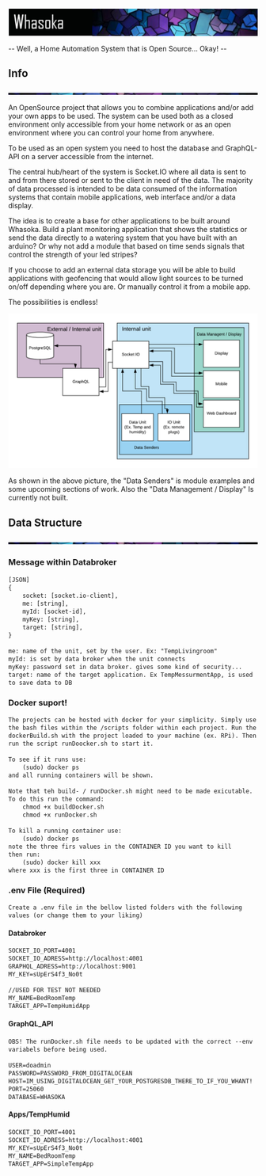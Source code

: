 ![alt text](./Readme_Assets/header.png)

-- Well, a Home Automation System that is Open Source... Okay! --

## Info

![alt text](./Readme_Assets/divider.png)

An OpenSource project that allows you to combine applications and/or add your own apps to be used.
The system can be used both as a closed environment only accessible from your home network or as an open environment where you can control your home from anywhere.

To be used as an open system you need to host the database and GraphQL-API on a server accessible from the internet.

The central hub/heart of the system is Socket.IO where all data is sent to and from there stored or sent to the client in need of the data.
The majority of data processed is intended to be data consumed of the information systems that contain mobile applications, web interface and/or a data display.

The idea is to create a base for other applications to be built around Whasoka. Build a plant monitoring application that shows the statistics or send the data directly to a watering system that you have built with an arduino? Or why not add a module that based on time sends signals that control the strength of your led stripes?

If you choose to add an external data storage you will be able to build applications with geofencing that would allow light sources to be turned on/off depending where you are. Or manually control it from a mobile app.

The possibilities is endless!

![alt text](./Readme_Assets/data_diagram.png)

As shown in the above picture, the "Data Senders" is module examples and some upcoming sections of work. Also the "Data Management / Display" Is currently not built.

## Data Structure

![alt text](./Readme_Assets/divider.png)

### Message within Databroker

    [JSON]
    {
        socket: [socket.io-client],
        me: [string],
        myId: [socket-id],
        myKey: [string],
        target: [string],
    }

    me: name of the unit, set by the user. Ex: "TempLivingroom"
    myId: is set by data broker when the unit connects
    myKey: password set in data broker. gives some kind of security...
    target: name of the target application. Ex TempMessurmentApp, is used to save data to DB

### Docker suport!

    The projects can be hosted with docker for your simplicity. Simply use the bash files within the /scripts folder within each project. Run the dockerBuild.sh with the project loaded to your machine (ex. RPi). Then run the script runDoocker.sh to start it.

    To see if it runs use:
        (sudo) docker ps
    and all running containers will be shown.

    Note that teh build- / runDocker.sh might need to be made exicutable. To do this run the command:
        chmod +x buildDocker.sh
        chmod +x runDocker.sh

    To kill a running container use:
        (sudo) docker ps
    note the three firs values in the CONTAINER ID you want to kill
    then run:
        (sudo) docker kill xxx
    where xxx is the first three in CONTAINER ID

### .env File (Required)

    Create a .env file in the bellow listed folders with the following values (or change them to your liking)

#### Databroker

    SOCKET_IO_PORT=4001
    SOCKET_IO_ADRESS=http://localhost:4001
    GRAPHQL_ADRESS=http://localhost:9001
    MY_KEY=sUpErS4f3_No0t

    //USED FOR TEST NOT NEEDED
    MY_NAME=BedRoomTemp
    TARGET_APP=TempHumidApp

#### GraphQL_API

    OBS! The runDocker.sh file needs to be updated with the correct --env variabels before being used.

    USER=doadmin
    PASSWORD=PASSWORD_FROM_DIGITALOCEAN
    HOST=IM_USING_DIGITALOCEAN_GET_YOUR_POSTGRESDB_THERE_TO_IF_YOU_WHANT!
    PORT=25060
    DATABASE=WHASOKA

#### Apps/TempHumid

    SOCKET_IO_PORT=4001
    SOCKET_IO_ADRESS=http://localhost:4001
    MY_KEY=sUpErS4f3_No0t
    MY_NAME=BedRoomTemp
    TARGET_APP=SimpleTempApp
